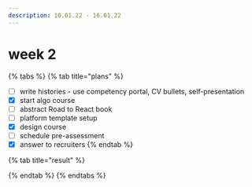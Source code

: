 ```yaml
---
description: 10.01.22 - 16.01.22
---
```


# week 2

{% tabs %}
{% tab title="plans" %}


* [ ] write histories - use competency portal, CV bullets, self-presentation
* [x] start algo course
* [ ] abstract Road to React book
* [ ] platform template setup
* [x] design course
* [ ] schedule pre-assessment
* [x] answer to recruiters
{% endtab %}

{% tab title="result" %}

{% endtab %}
{% endtabs %}
